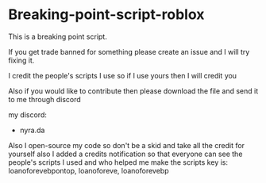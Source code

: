 # Breaking-point-script-roblox
This is a breaking point script.

If you get trade banned for something please create an issue and I will try fixing it.

I credit the people's scripts I use so if I use yours then I will credit you

Also if you would like to contribute then please download the file and send it to me through discord

my discord:

- nyra.da

Also I open-source my code so don't be a skid and take all the credit for yourself also I added a credits notification so that everyone can see the people's scripts I used and who helped me make the scripts key is: loanoforevebpontop, loanoforeve, loanoforevebp